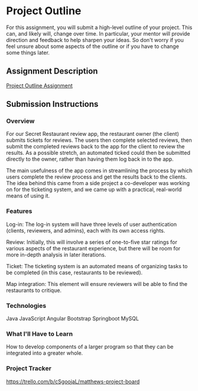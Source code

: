 # Project Outline
For this assignment, you will submit a high-level outline of your project. This can, and likely will, change over time. In particular, your mentor will provide direction and feedback to help sharpen your ideas. So don't worry if you feel unsure about some aspects of the outline or if you have to change some things later.

## Assignment Description
[Project Outline Assignment](https://education.launchcode.org/liftoff/modules/assignments/project-outline)

## Submission Instructions

### Overview
For our Secret Restaurant review app, the restaurant owner (the client) submits tickets for reviews. 
The users then complete selected reviews, then submit the completed reviews back to the app for the client to
review the results. As a possible stretch, an automated ticked could then be submitted directly to the owner, rather than having 
them log back in to the app.

The main usefulness of the app comes in streamlining the process by which users complete the review process and get 
the results back to the clients. The idea behind this came from a side project a co-developer was working on for
the ticketing system, and we came up with a practical, real-world means of using it.

### Features
Log-in: The log-in system will have three levels of user authentication (clients, reviewers, and admins), each with its own
access rights.

Review: Initially, this will involve a series of one-to-five star ratings for various aspects of the restaurant 
experience, but there will be room for more in-depth analysis in later iterations.

Ticket: The ticketing system is an automated means of organizing tasks to be completed (in this case, restaurants
to be reviewed).

Map integration: This element will ensure reviewers will be able to find the restaurants to critique.

### Technologies
Java
JavaScript
Angular
Bootstrap
Springboot
MySQL

### What I'll Have to Learn
How to develop components of a larger program so that they can be integrated into a greater whole.

### Project Tracker
https://trello.com/b/cSgoojaL/matthews-project-board
